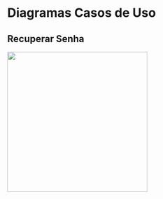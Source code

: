 # Diagramas Casos de Uso

## Recuperar Senha
<div class="toolgrid">
	<div>
        <img height="320px" src="../imagens/recuperar_senha.png"> 
    </div>
</div>